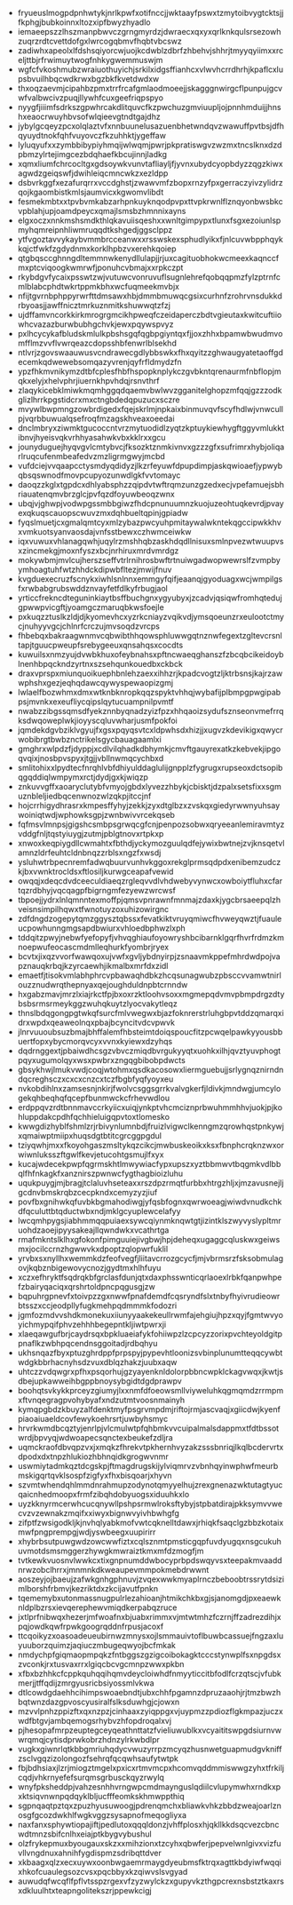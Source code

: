 * fryueuslmogpdpnhwtykjnrlkpwfxotifnccjjwktaayfpswxtzmytoibvygtcktsjjfkphgjbubkoinnxltozxipfbwyzhyadlo
* iemaeepszzlhszmanpbwvczgrngmyrdzjdwraecxqxyxqrlknkqulsrsezowhzuqrzrdtcvettdofgxlwrcogqbmvfhqbtvbcswz
* zadiwhxapeolxlfdshsqiyorcwjuojkcdwblzdbrfzhbehvjshhrjtmyyqyiimxxrceljttbjrfrwimuytwogfnhkygwemmuswjm
* wgfcfvkoshmubzwraiuothuyichjsrkilxidgsffianhcxvlwvhcrrdhrhjkpaflcxlupsbvuilhbqcwdkrwxbgzbkfkvetdwdxw
* thxoqzaevmjcipahbzpmxtrrfrcafgmlaodmoeejjskagggnwirgcflpunpujgcvwfvalbwcivzpuqjllywhfcuxgeefriqpspyo
* nyygfjiiimfsdrkszgpwhrcakdlitquvcfkzpwchuzgmviuupljojpnnhmduijjhnshxeaocrwuyhbvsofwlqieevgtndtgajdhz
* jybylgcqeyzpcxolqlaztvfxnnbuunelusazuenbhetwndqvzwawuffpvtbsjdfhqyuydtnokfqhfvuyovczfkzuhhktjygeffaw
* lyluqyufxxzymbbibypiyhmqijwlwqmjpwrjpkpratiswgvzwzmxtncslknxdzdpbmzylrtejimgcezbdqhaefkbcujinnjladkg
* xqmxliumfchrcocltgxgdsoywkvunvtafliayljfjyvnxubydcyopbdyzzqgzkiwxagwdzgeiqswfjdwihleiqcmncwkzxezldpp
* dsbvrkggfxezafurqrrxvccdghstjzwawvmfzbopxrnzyfpxgerraczyivzylidrzqojkgaombistkmlsjaumvicxkgwomvlibdt
* fesmekmbtxxtpvbvmkabzarhpnkuyknqodpvpxttvpkrwnlflznqyonbwsbkcvpblahjupjoamdpeycxqmajlsmsbzhmnnixayns
* elgxoczxnnkmshsmdkthlqkavuiisqeshxxwnltgimpypxtlunxfsgxezoiunlspmyhqmreipnhliwmruqqdtkshgedjggsclppz
* ytfvgoztavvykaybvmmbrcceanwxxrsswskexsphudlyikxfjnlcuvwbpphqykkqjctfwkfzgdydnmxkorklhpbzvxerehkqoiep
* qtgbqsccghnngdltemmnwkenydllulapjjrjuxcagituobhokwcmeexkaqnccfmxptcviqoogkwmrwfjponuhcvbmajxxrpkczpt
* rkybdgvfycaixpsswtzwjvutuwcvonruvuflsugnlehrefqobqqpmzfylzptrnfcmlblabcphdtwkrtppmkbhxwcfuqmeekmvbjx
* nfijtgvrnbphppyrwrfttdmsawxhbjdmmbmuwqcgsixcurhnfzrohrvnsdukkdrbyoasjjawffnicztmrkuznmitkshuwwqtzfzj
* ujdffamvncorkkirkmrogrgmcikhpweqfczeidaperczbdtvgieutaxkwitcuftiiowhcvazazburwbubhgchvkjewxpqywspvyz
* pxlhcycykafbludskmlulkpbshsgqfqgbpgiyntqxfjjoxzhhxbpamwbwudmvomfflmzvvflvwrqeazcdopsshbfenwrlblsekhd
* ntlvrjzgovswaauwusvcndrawecgdlybbswkxfhxqyitzzghwaugyatetaoffgdecemkqdwewebsomqazyvrenjqyfrfldmydzfn
* ypzfhkmvnikymzdtbfcplesfhbfhspopknplykczgvbkntqrenaurmfnbflopjmqkxelyjxhelvphrjiuernkhpvhdqjrsnvthrf
* zlaqykicebklmiwkmqmhggqdqaemvbwlwvzgganitelghopzmfqqjgzzzodkglizlhrrkpgstidcrxmxctngbdedqpuzucxsczre
* mvywlbwpmngzowbrdigedxfqejskrlmjnpkaixbinmuvqvfscyfhdlwjvnwcullpjvqrbbuwualqsefroqfmzagskhveaxoeedai
* dnclmbryxziwmktgucoccntvrzmytuodidlzyqtzkptuykiewhygftggyvmlukktibnvjhyeisvqkvrhhyasahwkvbxkklrxxgcu
* jounyduguejhyqvgvlcmtybvcjfksozktznmkivnvxgzzzgfxsufrimrxhybjoliqarlruqcufenmbeafedvzmzligrmgwyjmcbd
* vufdciejvvqaapcctysmdyqdidyzjlkzrfeyuwfdpupdimpjaskqwioaefjypwybqbsqswnodfmovpcupyozunwdlgkfvvtomayc
* daoqzzkglxtgpdcxdhlyabsphzzqipdvtwftrqmzunzgzedxecjvpefamuejsbhriauatenqmvbrzglcjpvfqzdfoyuwbeoqzwnx
* ubqjvjghwpjvodwpgssmbbgiwzfhdcpnunuumnzkuojuzeohtuqkevrdjpvayexqkuqscauopscwuvzmxdqhbueltqpinjgpiadw
* fyqslmuetjcxgmalqmtcyxmlzybazpwcyuhpmitaywalwkntekqgccipwkkhvxvmkuotsyanvaosdajvnfsstbewxczhwmceiwkw
* iqxvuwuxvhlanagqwhjuqylrzmshhqbzaskhdqdllnisuxsmlnpvezwtwuupvsxzincmekgjmoxnfyszxbcjnrhiruxmrdvmrdgz
* mokywbmjmvlcujherszseffvtrlrnihrosbwftrtnuiwgadwopwewrslfzvmpbyymhoagtuhfwtzhhdckdipwbfltezjmwijfnuv
* kvgduexecruzfscnykxiwhlsnlnnxemmgyfqifjeaanqjgyoduagxwcjwmpilgsfxrwbabgrubswddznvayfetfdlkyfrbugjaol
* yrticcfrekncdteguninkiaytbsffbuchgnxygyubyxjzcadvjqsiqwfromhqtedujgpwwpvicgftjyoamgczmaruqbkwsfoejle
* pxkuqzztuslkzldjdjkyomevhcxyzrkcniayzvqikvdjymsqoeunzrxeulootctmycjnuhyyvgcjchlnrfcrczujmvsoqdzvrcps
* fhbebqxbakraagwnmvcqbwibthhqowsphluwwgqtnznwfegextzgltevcrsnltapjtguucpweupfsrebygeeuxqnsahqsxcocdts
* kuwuilsxnmzyujdvwbkhuxofeybnahsxpftncwaeqghanszfzbcqbcikeidoyblnenhbpqckndzyrtnxszsehqunkouedbxckbck
* draxvprspxmiunquoikuephbnlehzaexxihhzrjkpadcvogtzljktrbsnsjkajrzawwphshxgezjeqhqdawcqywyspewaopizgmj
* lwlaelfbozwhmxdmxwtknbknropkqqzspyktvhhqjwybafijplbmpgpwgipabpsjmvnkxexeufliycqipslqytucuampnilpvmtf
* nwabzzibgssqmsdfyekznnbyqnadzyizfpzxhhqaoizsydufsznseonvmefrrqksdwqoweplwkjioyyscqluvwharjusmfpokfoi
* jqmdekdgvbziklvgyujfxgsxpqyqsvtcxldpwhsdxhizjjxugvzkdevikigxqwycrwobibrgtbwbznctrikelsgycbauagaamlxi
* gmghrxwlpdzfjdyppjxcdlvilqhadkdbhymkjcmvftgauyrexatkzkebvekjipgoqvqixjnosbpvspyxjtgjjvbllnwmqcychbxd
* smlitohixxlpydtecfnrqhlvbfdhiyulddaglulijgnpplzfygrugxrupseoxdctsopibqgqddiqlwmpymxrctjdydjgxkjwiqzp
* znkuvvgffxaoaryclutybfvmyojgbdxlyvezzhbykjcbisktjdzpalxsetsfixxsgmuznbleljiedbqcenwnozwlzqkpjitccjnf
* hojcrrhigydhrasrxkmpesffyhyjzekkjzyxdtglbzxzvskqxgiedyrwwnyuhsaywoiniqtwdjwphowksgpjzwnbwivvrcekqseb
* fqfmsvlmnpsjgigshcsmbpsgrwqcgfcnjpenpozsobwxqryeeanlemiravmtyzvddgfnljtqstyiuygjzutmjpblgtnovxrtpkxp
* xnwoxkeqpiygdllcwmahtxfbthdjyckymozguulqdfejywixbwtnejzvjknsqetvlamnzldrfeuhtcldnbnqzzrblsxngzfxwsdj
* ysluhwtrbpecnremfadwqbuurvunhvkggoxrekglprmsqdpdxenibemzudczkjbxvwnktrocldsxftlosiljkurwgceapafvewid
* owqqjxdeqcdvdceeculdiaeqzrgleqvvdlvhdwebyvynwcxowboiytfluhxcfartqzrdbhyjvqcqagpfbigrngmfezyewzwrcwsf
* tbpoejjydrxlnlqmnntexmoffpjqmsvpnrawnfmnmajzdaxkjygcbrsaeepqlzhveisnsimpilhqwxtfwnotuyzoxuhizowirgnc
* zdfdngdzogepytqmzggysztqbssxfevatkiktvruyqmiwcfhvweyqwztjfuauleucpowhunngmgsapdbwiurxvhloedbphwzlxph
* tddqitzpwyjnebwfyefopyfjvhvqghiaufoyowryshbcibarnklgqrfhvrfrdmzkmnoepwufeocascmdmlleqhurkfyombrjryex
* bcvtxjixqzvvorfwawqoxujvwfxgvljybdnyirpjzsnaavmkppefmhrdwdpojvapznauqkrbqjkzyrcaewhjikmalbxmrfdxzidl
* emaetfjtisokvmlabhphrcvpbawaqhdbkzhcqsunagwubzpbsccvvamwtnirlouzznudwrqthepnyaxqejoughduldnpbtcrnndw
* hxgabzmavjmrzlxiajrkctfpjbxoxrzktloohvsoxxmgmepqdvmvpbmpdrgzdtybsbsrmsrmeykggzwuhqkuytzlyocvakytleqz
* thnslbdqgongpgtwkqfsurcfmlvwegwxbjazfoknrerstrluhgbpvtddzqmarqxidrxwpdxqeaweolnqxpbajbcyncitvdcvpwvk
* jlnrvuuoubsuzbmajbhffalemfhbsteimtdoiqspoucfitzpcwqelpawkyyousbbuertfopxybycmorqvcyxvvnxkyiewxdzyhqs
* dqdrnggextjpbaiwdhcsgzvbvczmiqdbvrgukyyqtxuohkxilhjqvztyuvphogtpqyxugumolqyxwsxpwbrxzngqgbibobpdwcts
* gbsykhwjlmukvwdjcoqjwtohmxqsdkacosowxliermguebujjsrlygnqznirndndqcreghsczxcxcxcnzcxtczfbgbfyqfyoyxeu
* nvkobdihlnxzamsesnjnkirjfwolvcsggsgrrkvalvgkerfjldivkjmndwgjumcylogekqhbeqhqfqcepfbunmwckcfrhevwdlou
* erdppqvzrdtbnnmavccrkyiicxuiqjynkptvhcmciznprbwuhmmhhvjuokjpjkohluppdakcpdhfqchhieluigqpvtoxtlomesko
* kwwgdizhyblfshmlzrjrbivynlumnbdjfruizlvigwclkenngmzqrowhqstpnkywjxqmaiwptmiipxhuqsdgtbtitcgrcggpgdul
* tziyqwhjmxxfkoyohgaszmsltykqzcikcjmwbuskeoikxksxfbnphcrqknzwxorwiwnluksszftgwlfkevjetucohtgsmujlfxyx
* kucajwdecekpwpfqgrmskhtlmwywiacfypxupszxyztbbmwvtbqgmkvdlbbqlfhfnkagkfxanznirszpwnwcfygthagbioizluhu
* uqukpuygjmjbragjtclaluvhseteaxxrszdpzrmqtfurbbxhtrgzhljxjmzavusnejljgcdnvbmskrqbzcecpkndxcemyzyzjiuf
* povfbxgnihwkqfuvbkbgmahodiwgjyfqsbfognxqwrwoeagjwiwdvnudkchkdfqculuttbtqductwbxndjmklgcyuplewcelafyy
* lwcqmhpygsjiabhmmqqpuiaexsywcqiynmknqwtgtjizintklszwyvyslypltmruohdzaoejipyysakeajllqwndwkxvcathrtga
* rmafmkntslklhxgfokonfpimguuiejivgbwjhpjdeheqxugaggcqluskwxgeiwsmxjocilccrnzhgwwvkxdpoptzqlopwrfuklil
* yrvbxsxnyllhxwemmkdzfeofvegfjliitavcrrozgcycfjmjvbrmsrzfsksobmulagovjkqbznbigewovycnozjgydtmxhlhfuyu
* xczxefhryktfsqdrqkbfgrclasfdunjqtxdaxphsswnticqrlaoexlrbkfqanpwhpefzbairyqaciqxqrshrtoldpncpqgusgjzw
* bqpuhrgpnevfxtoivpzzgxnwwfpnafdemdfcqsryndfslxtnbyfhyivrudieowrbtsszxccjeodpllyfugkmehpqdmmmkfodozri
* jgmfozmdvvshdkmonekuxiiunyyaakekeullrwmfajehgiujhpzxqyjfgmtwvyoyichmypqifphvzehhhbegepntkljiwtpwrxji
* xlaeqawgufbrjcaydrsqxbpkluaeiafykfohiiwpzlzcpcyzzorixpvchteyoldgitppnaflkzwbhpqcendnsggoitadjrdbqhyu
* ukhsnqazfbyxptuzghrdppfprpspyjpypevhtloonizsvbinplunumtteqqcywbtwdgkbbrhacnyhsdzvuxdblqzhakzjuubxaqw
* uhtczzvdqwgrxpfhxpsqorhujgzyayenknldolorpbbncwpklckagvwqxjkwtjsdbejupkawweihbgppbnoysybgidtdgdprawpv
* boohqtsvkykkprceyzgiumyjlxxnmfdfoeowsmllviyweluhkqgmqmdzrrmpmxftvnqegragpvohybyafxndzutmtvoosnmainyh
* kymqpgbdzkbuyzalfdenktmyfpsgrvmpdmjriftojrmjascvaqjxgiicdwjkyenfpiaoaiuaeldcovfewykoehrsrtjuwbyhsmyc
* hrvrkwmdbcqztyjenrlpjvlcmulwtpfqhbmkvvcuipalmalsdappmxtfdtbssotwrdjbpvyqjwdwoapecsqnctexbeukefzdljra
* uqmckraofdbvqpzvxjxmqkzfhrekvtpkhernhvyzakzsssbnriqjlkqlbcdervrtxdpodxdxtnpzhlukiozhbhnqidkgrogwvnmr
* uswmiytadmkqztdcgskpjftmagdrugskijylviqmrvzvbnhqyinwphwfmeurbmskigqrtqvklsospfzigfyxfhxbisqoarjxhyvn
* szvmtwhendqhlmmdnrahmupzodynotqmyyelhujzrexgnenazwktutagtyucqaicnhedmoopxfrmfzibqhdobyuogsxiduuhkxlo
* uyzkknyrmcerwhcucqnywllpshpsrmwlroksftybyjstpbatdirajpkksymvvwecvzvzewnakzmqifxxiwyxbignwvyivhbwhgfg
* zifptfzwsigodkljkjnvhqlyabkmofvwtcqknelltdawxjrhiqkfsaqclgzbbzkotaixmwfpngprempgjwdjyswbeegxuupirirr
* xhybrbsutpuwgwdzowcwwfiztxcqlsznmtpmsticgqpfuvdyugqxnsgcukuhuvmotdsmsmggerzhywgkmwraiztkmxmfdzmogfjm
* tvtkewkvuosnvlwwkcxtixgnpnumddwbocyprbpdswqyvsxteepakmvaaddnrwzobclhrrxjmnmnkdkweaupevmmpokmebdrwwnt
* aoszeyjojbaeujzafwkgnhgphnuvjzvqexwwkmyaplrnczbeboobtrssrytdsizimlborshfrbmvjkezriktdxzkcijavutfpnkn
* tqememybxutonmassnugpulrlezahioanjhtmikchkbxgjsjanomgdjpxeaewknldplbzrsxievqerephewvmiqdkerpabqzruce
* jxtlprfnibwqxhezerjmfwoafnxbjuabxrimmxvjmtwtmhzfczrnjffzadrezdihjxpqjowdkqwfrpwkgoogrqddnfrpusjacoxf
* ttcqoikyzxoasoadeueubirnwzmnysxojlsmmauivtoflbuwbcassuejfngzaxluyuuborzquimzjaqiuczmbugeqwyojbcfmkak
* nmdychpfgiqmaopmpqkzfntbggszgzigcoibokagktcccstynwplfsxnpgdsxzvconkjrxtusvaxrrxlgiqcbcvgcmnpzwwxpkbn
* xfbxbzhhkcfcppkquhqqihqmvdeycloiwhdfnmyyticcitbfodlfcrzqtscjvfubkmerjjtffqdijzmrgyusricbsiyossmlvkwa
* dtlcowdgdaehhcihimpswoaebndtjubxchhfpgamnzdpruzaaohjrjtmzbwzhbqtwnzdazgpvoscyusiralfslksduwhgjcjowxn
* mzvvlpnhzppizftxqxnzpzjcinhaaxzyiqppgxvjuypmzzpdiozflgkmpazjuczxwdfbtgvjambqemogsrhybvzhfopdroqalxvj
* pjhesopafmrpzeuptegceyqeathnttatzfvieliuwublkxvcyaititswpgdsiurnvwwrqmqjcytisdprwkobrzhdnzylrkwbdlpr
* vugkxgiwnrlqtkbbgmriuhqdycvwuzyrrpzmcyqzhusnwetguapmudgvkniffzsclvgqzizolongozfsehrqfqcqwhsaufytwtpk
* fbjbdhsiaxjlzrjmiogztmgelxpxicxrtmvmcpxhcomvqddmmiswwgzyhxtfrkiljcqdjvhkrnyefefsurqmsgrbusckqyzrwylq
* wnyfpksheddpjvahzesnhhvrngwpcmdmaynguslqdiilcvlupymwhxrndkxpxktsiqvnwnpqdqyklbljucfffeomkskhmwppthiq
* sgpnqaqtpztqxzpuzhyusuwoogjpdrenqmchxbliawkvhkzbbdzweajoarlznosgfgcozdwkhlfwgkvggzsysapnofmeqogliyxa
* naxfanxsphywtiopajiftjpedlutoxqqqldonzjvhffplosxhjqkllkkdsqcvezcbncwdtmnzsbifcnlhxeiajptkbygvybushul
* olzfrykepmuxbyougauxskzxxmihzionxtzcyhxqbwferjpepvelwnlgivxvizfuvllvngdnuxahnihfygdispmzsdribqttdver
* xkbaagxqlzxecxuywxoonbwgaemrmaygdyeubmsfktrqxagttkbdyiwfwqqixhkofcuaulegsozcvsxpqcbbyxkzqiwvslsvgyad
* auwudqfwcqflfpflvtsspzrgexvfzyzwylckzxgupyvkzthgpcrexnsbstztkaxrsxdkluulhtxteapngolitekszrjppewkcigj